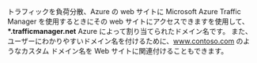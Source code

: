 トラフィックを負荷分散、Azure の web サイトに Microsoft Azure Traffic Manager を使用するときにその web サイトにアクセスできますを使用して、 **\*.trafficmanager.net** Azure によって割り当てられたドメイン名です。 また、ユーザーにわかりやすいドメイン名を付けるために、www.contoso.com のようなカスタム ドメイン名を Web サイトに関連付けることもできます。
